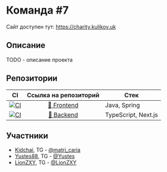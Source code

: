 # Команда #7

Сайт доступен тут: https://charity.kulikov.uk

## Описание

TODO - описание проекта

## Репозитории

|                                                                                               CI                                                                                              |                          Ссылка на репозиторий                          | Стек                |
|:---------------------------------------------------------------------------------------------------------------------------------------------------------------------------------------------:|:-----------------------------------------------------------------------:|---------------------|
| [![CI](https://github.com/Junior-Hackathon-Charity-2023/frontend/actions/workflows/push.yml/badge.svg)](https://github.com/Junior-Hackathon-Charity-2023/frontend/actions/workflows/push.yml) | [🎨 Frontend](https://github.com/Junior-Hackathon-Charity-2023/frontend) | Java, Spring        |
| [![CI](https://github.com/Junior-Hackathon-Charity-2023/backend/actions/workflows/push.yml/badge.svg)](https://github.com/Junior-Hackathon-Charity-2023/backend/actions/workflows/push.yml)   | [🤖 Backend](https://github.com/Junior-Hackathon-Charity-2023/backend)   | TypeScript, Next.js |

## Участники

- [Kidchai](https://github.com/Kidchai), TG - [@matri_caria](https://t.me/matri_caria)
- [Yustes88](https://github.com/Yustes88), TG - [@Yustes](https://t.me/Yustes)
- [LionZXY](https://github.com/LionZXY), TG - [@LionZXY](https://t.me/LionZXY)

